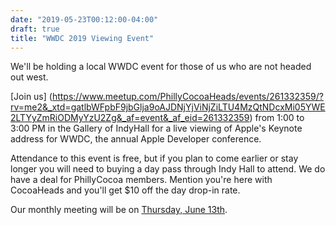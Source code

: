 ```yaml
---
date: "2019-05-23T00:12:00-04:00"
draft: true
title: "WWDC 2019 Viewing Event"
---
```


We'll be holding a local WWDC event for those of us who are not headed out west. 

[Join us] (https://www.meetup.com/PhillyCocoaHeads/events/261332359/?rv=me2&_xtd=gatlbWFpbF9jbGlja9oAJDNjYjViNjZiLTU4MzQtNDcxMi05YWE2LTYyZmRiODMyYzU2Zg&_af=event&_af_eid=261332359) from 1:00 to 3:00 PM in the Gallery of IndyHall for a live viewing of Apple's Keynote address for WWDC, the annual Apple Developer conference. 

Attendance to this event is free, but if you plan to come earlier or stay longer you will need to buying a day pass through Indy Hall to attend. We do have a deal for PhillyCocoa members. Mention you're here with CocoaHeads and you'll get $10 off the day drop-in rate.

Our monthly meeting will be on [Thursday, June 13th](https://www.meetup.com/PhillyCocoaHeads/events/kvsmnqyzjbrb/).
